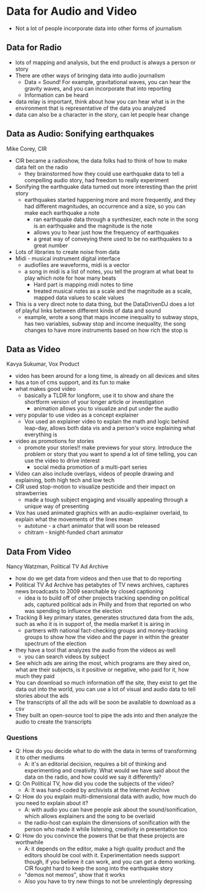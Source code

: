 Data for Audio and Video
=========
* Not a lot of people incorporate data into other forms of journalism


## Data for Radio
* lots of mapping and analysis, but the end product is always a person or story
* There are other ways of bringing data into audio journalism
  * Data = Sound! For example, gravitational waves, you can hear the gravity waves, and you can incorporate that into reporting
  * Information can be heard
* data relay is important, think about how you can hear what is in the environment that is representative of the data you analyzed
* data can also be a character in the story, can let people hear change

## Data as Audio: Sonifying earthquakes
Mike Corey, CIR
* CIR became a radioshow, the data folks had to think of how to make data felt on the radio
  * they brainstormed how they could use earthquake data to tell a compelling audio story, had freedom to really experiment
* Sonifying the earthquake data turned out more interesting than the print story
  * earthquakes started happening more and more frequently, and they had different magnitudes, an occurrence and a size, so you can make each earthquake a note
    * ran earthquake data through a synthesizer, each note in the song is an earthquake and the magnitude is the note
    * allows you to hear just how the frequency of earthquakes
    * a great way of conveying there used to be no earthquakes to a great number
* Lots of libraries to create noise from data
* Midi - musical instrument digital interface
  * audiofiles are waveforms, midi is a vector
  * a song in midi is a list of notes, you tell the program at what beat to play which note for how many beats
    * Hard part is mapping midi notes to time
    * treated musical notes as a scale and the magnitude as a scale, mapped data values to scale values
* This is a very direct note to data thing, but the DataDrivenDJ does a lot of playful links between different kinds of data and sound
  * example, wrote a song that maps income inequality to subway stops, has two variables, subway stop and income inequality, the song changes to have more instruments based on how rich the stop is

## Data as Video
Kavya Sukumar, Vox Product
* video has been around for a long time, is already on all devices and sites
* has a ton of cms support, and its fun to make
* what makes good video
  * basically a TLDR for longform, use it to show and share the shortform version of your longer article or investigation
    * animation allows you to visualize and put under the audio
* very popular to use video as a concept explainer
  * Vox used an explainer video to explain the math and logic behind leap-day, allows both data vis and a person's voice explaining what everything is
* video as promotions for stories
  * promote your stories!! make previews for your story. Introduce the problem or story that you want to spend a lot of time telling, you can use the video to drive interest
    * social media promotion of a multi-part series
* Video can also include overlays, videos of people drawing and explaining, both high tech and low tech
* CIR used stop-motion to visualize pesticide and their impact on strawberries
  * made a tough subject engaging and visually appealing through a unique way of presenting
* Vox has used animated graphics with an audio-explainer overlaid, to explain what the movements of the lines mean
  * autotune - a chart animator that will soon be released
  * chitram - knight-funded chart animator

## Data From Video
Nancy Watzman, Political TV Ad Archive
* how do we get data from videos and then use that to do reporting
* Political TV Ad Archive has petabytes of TV news archives, captures news broadcasts to 2009 searchable by closed captioning
  * idea is to build off of other projects tracking spending on political ads, captured political ads in Philly and from that reported on who was spending to influence the election
* Tracking 8 key primary states, generates structured data from the ads, such as who it is in support of, the media market it is airing in
  * partners with national fact-checking groups and money-tracking groups to show how the video and the payer in within the greater spectrum of the election
* they have a tool that analyzes the audio from the videos as well
  * you can search videos by subject
* See which ads are airing the most, which programs are they aired on, what are their subjects, is it positive or negative, who paid for it, how much they paid
* You can download so much information off the site, they exist to get the data out into the world, you can use a lot of visual and audio data to tell stories about the ads
* The transcripts of all the ads will be soon be available to download as a csv
* They built an open-source tool to pipe the ads into and then analyze the audio to create the transcripts

### Questions
* Q: How do you decide what to do with the data in terms of transforming it to other mediums
  * A: it's an editorial decision, requires a bit of thinking and experimenting and creativity. What would we have said about the data on the radio, and how could we say it differently?
* Q: On Political TV, how did you code the subjects of the video?
  * A: It was hand-coded by archivists at the Internet Archive
* Q: How do you explain multi-dimensional data with audio, how much do you need to explain about it?
  * A: with audio you can have people ask about the sound/sonification, which allows explainers and the song to be overlaid
  * the radio-host can explain the dimensions of sonification with the person who made it while listening, creativity in presentation too
* Q: How do you convince the powers that be that these projects are worthwhile
  * A: it depends on the editor, make a high quality product and the editors should be cool with it. Experimentation needs support though, if you believe it can work, and you can get a demo working. CIR fought hard to keep the song into the earthquake story
  * "demos not memos", show that it works
  * Also you have to try new things to not be unrelentingly depressing
